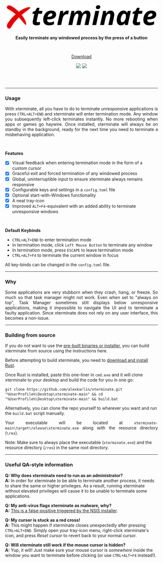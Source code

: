 <br><br>

<p align="center"><img src="images/logo.png?raw=true" alt="xterminate logo" border="0"></p>

**<p align="center">Easily terminate any windowed process by the press of a button</p>**

<br>

<p align="center"><a href="https://github.com/alexkarlin/xterminate/releases/latest/download/xterminate-setup.exe">Download</a></p>

<p align="center">
  <img src="https://img.shields.io/github/downloads/alexkarlin/xterminate/total">
  <img src="https://img.shields.io/github/license/alexkarlin/xterminate">
</p>

<br><br>

---

### Usage

<p align="justify">
  With xterminate, all you have to do to terminate unresponsive applications is press <code>CTRL+ALT+END</code> and xterminate will enter termination mode. Any window you subsequently left-click terminates instantly. No more rebooting when apps or games go haywire. Once installed, xterminate will always be on standby in the background, ready for the next time you need to terminate a misbehaving application.
</p>

<br>

**<p>Features</p>**
  - [x] Visual feedback when entering termination mode in the form of a custom cursor
  - [x] Graceful exit and forced termination of any windowed process
  - [x] Global, uninterruptible input to ensure xterminate always remains responsive
  - [x] Configurable keys and settings in a `config.toml` file
  - [x] Optional start-with-Windows functionality
  - [x] A neat tray-icon
  - [x] Improved `ALT+F4`-equivalent with an added ability to terminate unresponsive windows

<br>

**<p>Default Keybinds</p>**
  - `CTRL+ALT+END` to enter termination mode
  - In termination mode, click `Left Mouse Button` to terminate any window
  - In termination mode, press `ESCAPE` to leave termination mode
  - `CTRL+ALT+F4` to terminate the current window in focus

All key-binds can be changed in the `config.toml` file.

---

### Why

<p align="justify">
  Some applications are very stubborn when they crash, hang, or freeze. So much so that task manager might not work. Even when set to 
  "always on top", Task Manager sometimes still displays below unresponsive applications, making it impossible to navigate the UI and to terminate a faulty application. Since xterminate does not rely on any user interface, this becomes a non-issue.
</p>

---

### Building from source
If you do not want to use the <a href="https://github.com/alexkarlin/xterminate/releases/">pre-built binaries or installer</a>, you can build xterminate from source using the instructions here.

Before attempting to build xterminate, you need to [download and install Rust](https://www.rust-lang.org/tools/install).

Once Rust is installed, paste this one-liner in `cmd.exe` and it will clone xterminate to your desktop and build the code for you in one go:

    git clone https://github.com/alexkarlin/xterminate.git "%UserProfile%\Desktop\xterminate-main" && cd "%UserProfile%\Desktop\xterminate-main" && build.bat

Alternatively, you can clone the repo yourself to wherever you want and run the `build.bat` script manually.

<p align="justify">
  Your executable will be located at <code>xterminate-main\target\release\xterminate.exe</code> along with the resource directory (<code>\res</code>). 
</p>

Note: Make sure to always place the executable (`xterminate.exe`) and the resource directory (`/res`) in the same root directory.

---

### Useful QA-style information
**Q: Why does xterminate need to run as an administrator?**
<br>**A:** In order for xterminate to be able to terminate another process, it needs to share the same or higher privileges. As a result, running xterminate without elevated privileges will cause it to be unable to terminate some applications.

**Q: My anti-virus flags xterminate as malware, why?**
<br>**A:** [This is a false-positive triggered by the NSIS installer](https://nsis.sourceforge.io/NSIS_False_Positives).

**Q: My cursor is stuck as a red cross!**
<br>**A:** This might happen if xterminate closes unexpectedly after pressing `CTRL+ALT+END`.
Simply open your tray-icon menu, right-click xterminate's icon, and press _Reset cursor_ to revert back to your normal cursor.

**Q: Will xterminate still work if the mouse cursor is hidden?**
<br>**A:** Yup, it will! Just make sure your mouse cursor is _somewhere_ inside the window you want to terminate before clicking (or use `CTRL+ALT+F4` instead!).
